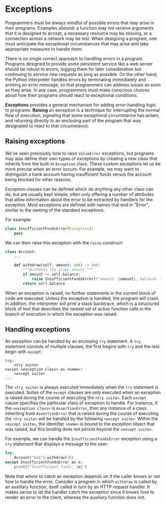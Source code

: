 # Exceptions

Programmers must be always mindful of possible errors that may arise in
their programs. Examples abound: a function may not receive arguments
that it is designed to accept, a necessary resource may be missing, or a
connection across a network may be lost. When designing a program, one
must anticipate the exceptional circumstances that may arise and take
appropriate measures to handle them.

There is no single correct approach to handling errors in a program.
Programs designed to provide some persistent service like a web server
should be robust to errors, logging them for later consideration but
continuing to service new requests as long as possible. On the other
hand, the Python interpreter handles errors by terminating immediately
and printing an error message, so that programmers can address issues as
soon as they arise. In any case, programmers must make conscious choices
about how their programs should react to exceptional conditions.

**Exceptions** provides a general mechanism for adding error-handling
logic to programs. **Raising** an exception is a technique for
interrupting the normal flow of execution, signaling that some
exceptional circumstance has arisen, and returning directly to an
enclosing part of the program that was designated to react to that
circumstance.

## Raising exceptions

We've seen previously how to raise `ValueError` exceptions, but programs
may also define their own types of exceptions by creating a new class
that inherits from the built-in `Exception` class. These custom
exceptions let us be more precise when an error occurs. For example, we
may want to distinguish a bank account having insufficient funds versus
the account being blocked for other reasons.

Exception classes can be defined which do anything any other class can
do, but are usually kept simple, often only offering a number of
attributes that allow information about the error to be extracted by
handlers for the exception. Most exceptions are defined with names that
end in "Error", similar to the naming of the standard exceptions.

For example:

```python
class InsufficientFundsError(Exception):
    pass
```

We can then raise this exception with the `raise` construct:

```python
class Account:
    ...

    def withdraw(self, amount: int) -> int:
        """Withdraw the given amount."""
        if amount <= self.balance:
            raise InsufficientFundsError(f"amount: {amount}, balance: {self.balance}")
        return self.balance
```

When an exception is raised, no further statements in the current block
of code are executed. Unless the exception is handled, the program will
crash. In addition, the interpreter will print a stack backtrace, which
is a structured block of text that describes the nested set of active
function calls in the branch of execution in which the exception was
raised.

## Handling exceptions

An exception can be handled by an enclosing `try` statement. A `try`
statement consists of multiple clauses; the first begins with `try` and
the rest begin with `except`:

```
try:
    <try suite>
except <exception class> as <name>:
    <except suite>
...
```

The `<try suite>` is always executed immediately when the `try`
statement is executed. Suites of the `except` clauses are only executed
when an exception is raised during the course of executing the
`<try suite>`. Each `except` clause specifies the particular class of
exception to handle. For instance, if the `<exception class>` is
`AssertionError`, then any instance of a class inheriting from
`AssertionError` that is raised during the course of executing the
`<try suite>` will be handled by the following `<except suite>`. Within
the `<except suite>`, the identifier `<name>` is bound to the exception
object that was raised, but this binding does not persist beyond the
`<except suite>`.

For example, we can handle the `InsufficientFundsError` exception using
a `try` statement that displays a message to the user:

```python
try:
    Account("bob").withdraw(10)
except InsufficientFundsError as e:
    print(f"Insufficient funds: {e}")
```

Note that _where_ to catch an exception depends on if the caller knows
or not how to handle the error. Consider a program in which `withdraw`
is called by an auxiliary function, itself called in turn by an HTTP
request handler. It makes sense to let the handler catch the exception
since it knows how to render an error to the client, whereas the
auxiliary function does not.

